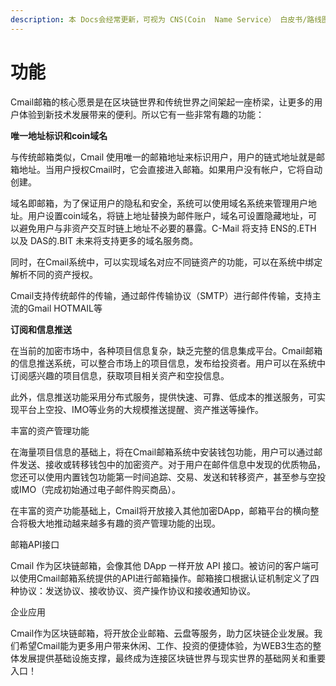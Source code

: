 ```yaml
---
description: 本 Docs会经常更新，可视为 CNS(Coin  Name Service） 白皮书/路线图。
---
```


# 功能

Cmail邮箱的核心愿景是在区块链世界和传统世界之间架起一座桥梁，让更多的用户体验到新技术发展带来的便利。所以它有一些非常有趣的功能​：

**唯一地址标识和coin域名​**

与传统邮箱类似，Cmail 使用唯一的邮箱地址来标识用户，用户的链式地址就是邮箱地址。当用户授权Cmail时，它会直接进入邮箱。如果用户没有帐户，它将自动创建。​

域名即邮箱，为了保证用户的隐私和安全，系统可以使用域名系统来管理用户地址。用户设置coin域名，将链上地址替换为邮件账户，域名可设置隐藏地址，可以避免用户与非资产交互时链上地址不必要的暴露。​C-Mail 将支持 ENS的.ETH 以及 DAS的.BIT 未来将支持更多的域名服务商。

同时，在Cmail系统中，可以实现域名对应不同链资产的功能，可以在系统中绑定解析不同的资产授权。​

Cmail支持传统邮件的传输，通过邮件传输协议（SMTP）进行邮件传输，支持主流的Gmail  HOTMAIL等



**订阅和信息推送​**

在当前的加密市场中，各种项目信息复杂，缺乏完整的信息集成平台。Cmail邮箱的信息推送系统，可以整合市场上的项目信息，发布给投资者。用户可以在系统中订阅感兴趣的项目信息，获取项目相关资产和空投信息。​

此外，信息推送功能采用分布式服务，提供快速、可靠、低成本的推送服务，可实现平台上空投、IMO等业务的大规模推送提醒、资产推送等操作。​



丰富的资产管理功能​

在海量项目信息的基础上，将在Cmail邮箱系统中安装钱包功能，用户可以通过邮件发送、接收或转移钱包中的加密资产。对于用户在邮件信息中发现的优质物品，您还可以使用内置钱包功能第一时间追踪、交易、发送和转移资产，甚至参与空投或IMO（完成初始通过电子邮件购买商品）。​

在丰富的资产功能基础上，Cmail将开放接入其他加密DApp，邮箱平台的横向整合将极大地推动越来越多有趣的资产管理功能的出现。​



邮箱API接口​

Cmail 作为区块链邮箱，会像其他 DApp 一样开放 API 接口。被访问的客户端可以使用Cmail邮箱系统提供的API进行邮箱操作。邮箱接口根据认证机制定义了四种协议：发送协议、接收协议、资产操作协议和接收通知协议。​



企业应用​

Cmail作为区块链邮箱，将开放企业邮箱、云盘等服务，助力区块链企业发展。我们希望Cmail能为更多用户带来休闲、工作、投资的便捷体验，为WEB3生态的整体发展提供基础设施支撑，最终成为连接区块链世界与现实世界的基础网关和重要入口！​





